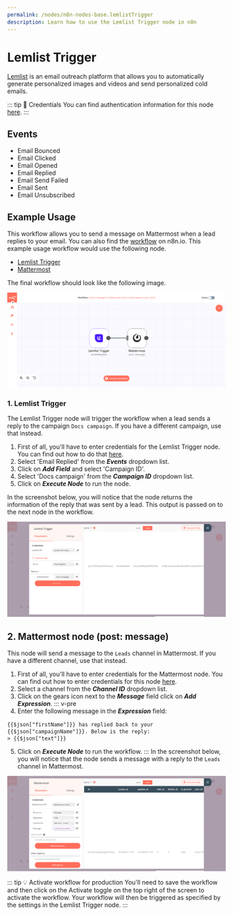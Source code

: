 ```yaml
---
permalink: /nodes/n8n-nodes-base.lemlistTrigger
description: Learn how to use the Lemlist Trigger node in n8n
---
```


# Lemlist Trigger

[Lemlist](https://Lemlist.com) is an email outreach platform that allows you to automatically generate personalized images and videos and send personalized cold emails.

::: tip 🔑 Credentials
You can find authentication information for this node [here](../../../credentials/Lemlist/README.md).
:::

## Events

- Email Bounced
- Email Clicked
- Email Opened
- Email Replied
- Email Send Failed
- Email Sent
- Email Unsubscribed

## Example Usage

This workflow allows you to send a message on Mattermost when a lead replies to your email. You can also find the [workflow](https://n8n.io/workflows/984) on n8n.io. This example usage workflow would use the following node.
- [Lemlist Trigger]()
- [Mattermost](../../nodes/Mattermost/README.md)

The final workflow should look like the following image.

![A workflow with the Lemlist Trigger node](./workflow.png)

### 1. Lemlist Trigger

The Lemlist Trigger node will trigger the workflow when a lead sends a reply to the campaign `Docs campaign`. If you have a different campaign, use that instead.

1. First of all, you'll have to enter credentials for the Lemlist Trigger node. You can find out how to do that [here](../../../credentials/Lemlist/README.md).
2. Select 'Email Replied' from the ***Events*** dropdown list.
3. Click on ***Add Field*** and select 'Campaign ID'.
4. Select 'Docs campaign' from the ***Campaign ID*** dropdown list.
5. Click on ***Execute Node*** to run the node.

In the screenshot below, you will notice that the node returns the information of the reply that was sent by a lead. This output is passed on to the next node in the workflow.

![Using the Lemlist Trigger node to trigger the workflow](./LemlistTrigger_node.png)

## 2. Mattermost node (post: message)

This node will send a message to the `Leads` channel in Mattermost. If you have a different channel, use that instead.

1. First of all, you'll have to enter credentials for the Mattermost node. You can find out how to enter credentials for this node [here](../../../credentials/Mattermost/README.md).
2. Select a channel from the ***Channel ID*** dropdown list.
3. Click on the gears icon next to the ***Message*** field click on ***Add Expression***.
::: v-pre
4. Enter the following message in the ***Expression*** field:
```
{{$json["firstName"]}} has replied back to your {{$json["campaignName"]}}. Below is the reply:
> {{$json["text"]}}
```
5. Click on ***Execute Node*** to run the workflow.
:::
In the screenshot below, you will notice that the node sends a message with a reply to the `Leads` channel in Mattermost.

![Using the Mattermost node to send a message](./Mattermost_node.png)

::: tip 💡 Activate workflow for production
You'll need to save the workflow and then click on the Activate toggle on the top right of the screen to activate the workflow. Your workflow will then be triggered as specified by the settings in the Lemlist Trigger node.
:::
